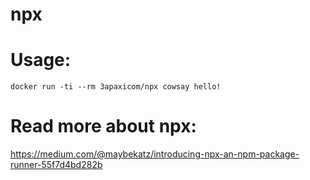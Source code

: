 # npx

# Usage:
`docker run -ti --rm 3apaxicom/npx cowsay hello!`

# Read more about npx:
https://medium.com/@maybekatz/introducing-npx-an-npm-package-runner-55f7d4bd282b
